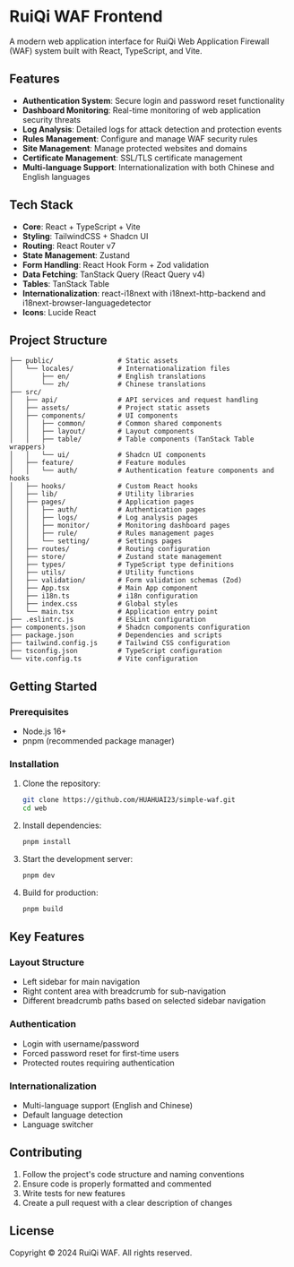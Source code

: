 # RuiQi WAF Frontend

A modern web application interface for RuiQi Web Application Firewall (WAF) system built with React, TypeScript, and Vite.

## Features

- **Authentication System**: Secure login and password reset functionality
- **Dashboard Monitoring**: Real-time monitoring of web application security threats
- **Log Analysis**: Detailed logs for attack detection and protection events
- **Rules Management**: Configure and manage WAF security rules
- **Site Management**: Manage protected websites and domains
- **Certificate Management**: SSL/TLS certificate management
- **Multi-language Support**: Internationalization with both Chinese and English languages

## Tech Stack

- **Core**: React + TypeScript + Vite
- **Styling**: TailwindCSS + Shadcn UI
- **Routing**: React Router v7
- **State Management**: Zustand
- **Form Handling**: React Hook Form + Zod validation
- **Data Fetching**: TanStack Query (React Query v4)
- **Tables**: TanStack Table
- **Internationalization**: react-i18next with i18next-http-backend and i18next-browser-languagedetector
- **Icons**: Lucide React

## Project Structure

```
├── public/                # Static assets
│   └── locales/           # Internationalization files
│       ├── en/            # English translations
│       └── zh/            # Chinese translations
├── src/
│   ├── api/               # API services and request handling
│   ├── assets/            # Project static assets
│   ├── components/        # UI components
│   │   ├── common/        # Common shared components
│   │   ├── layout/        # Layout components
│   │   ├── table/         # Table components (TanStack Table wrappers)
│   │   └── ui/            # Shadcn UI components
│   ├── feature/           # Feature modules
│   │   └── auth/          # Authentication feature components and hooks
│   ├── hooks/             # Custom React hooks
│   ├── lib/               # Utility libraries
│   ├── pages/             # Application pages
│   │   ├── auth/          # Authentication pages
│   │   ├── logs/          # Log analysis pages
│   │   ├── monitor/       # Monitoring dashboard pages
│   │   ├── rule/          # Rules management pages
│   │   └── setting/       # Settings pages
│   ├── routes/            # Routing configuration
│   ├── store/             # Zustand state management
│   ├── types/             # TypeScript type definitions
│   ├── utils/             # Utility functions
│   ├── validation/        # Form validation schemas (Zod)
│   ├── App.tsx            # Main App component
│   ├── i18n.ts            # i18n configuration
│   ├── index.css          # Global styles
│   └── main.tsx           # Application entry point
├── .eslintrc.js           # ESLint configuration
├── components.json        # Shadcn components configuration
├── package.json           # Dependencies and scripts
├── tailwind.config.js     # Tailwind CSS configuration
├── tsconfig.json          # TypeScript configuration
└── vite.config.ts         # Vite configuration
```

## Getting Started

### Prerequisites

- Node.js 16+ 
- pnpm (recommended package manager)

### Installation

1. Clone the repository:
   ```bash
   git clone https://github.com/HUAHUAI23/simple-waf.git
   cd web
   ```

2. Install dependencies:
   ```bash
   pnpm install
   ```

3. Start the development server:
   ```bash
   pnpm dev
   ```

4. Build for production:
   ```bash
   pnpm build
   ```

## Key Features

### Layout Structure
- Left sidebar for main navigation
- Right content area with breadcrumb for sub-navigation
- Different breadcrumb paths based on selected sidebar navigation

### Authentication
- Login with username/password
- Forced password reset for first-time users
- Protected routes requiring authentication

### Internationalization
- Multi-language support (English and Chinese)
- Default language detection
- Language switcher

## Contributing

1. Follow the project's code structure and naming conventions
2. Ensure code is properly formatted and commented
3. Write tests for new features
4. Create a pull request with a clear description of changes

## License

Copyright © 2024 RuiQi WAF. All rights reserved.
